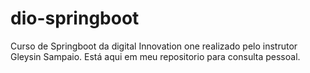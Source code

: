# dio-springboot
Curso de Springboot da digital Innovation one realizado pelo instrutor Gleysin Sampaio.
Está aqui em meu repositorio para consulta pessoal.
